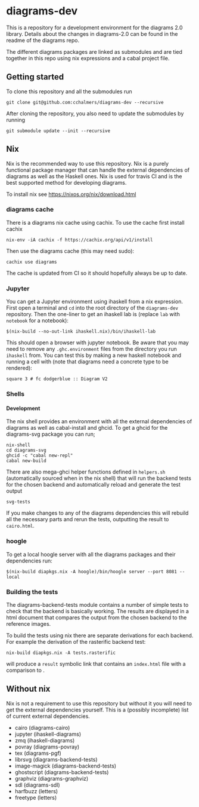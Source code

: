 # diagrams-dev

This is a repository for a development environment for the diagrams 2.0 library. Details about the changes in diagrams-2.0 can be found in the readme of the diagrams repo.

The different diagrams packages are linked as submodules and are tied together in this repo using nix expressions and a cabal project file.

## Getting started

To clone this repository and all the submodules run

```
git clone git@github.com:cchalmers/diagrams-dev --recursive
```

After cloning the repository, you also need to update the submodules by
running

```
git submodule update --init --recursive
```

## Nix

Nix is the recommended way to use this repository. Nix is a purely functional package manager that can handle the external dependencies of diagrams as well as the Haskell ones. Nix is used for travis CI and is the best supported method for developing diagrams.

To install nix see https://nixos.org/nix/download.html

### diagrams cache

There is a diagrams nix cache using cachix. To use the cache first
install cachix

```
nix-env -iA cachix -f https://cachix.org/api/v1/install
```

Then use the diagrams cache (this may need sudo):

```
cachix use diagrams
```

The cache is updated from CI so it should hopefully always be up to
date.

### Jupyter

You can get a Jupyter environment using ihaskell from a nix expression.  First open a terminal and `cd` into the root directory of the `diagrams-dev` repository.  Then the one-liner to get an ihaskell lab is (replace `lab` with `notebook` for a notebook):

```
$(nix-build --no-out-link ihaskell.nix)/bin/ihaskell-lab
```

This should open a browser with jupyter notebook. Be aware that you may need to remove any `.ghc.environment` files from the directory you run `ihaskell` from. You can test this by making a new haskell notebook and running a cell with (note that diagrams need a concrete type to be rendered):

```
square 3 # fc dodgerblue :: Diagram V2
```

### Shells

#### Development

The nix shell provides an environment with all the external dependencies of diagrams as well as cabal-install and ghcid. To get a ghcid for the diagrams-svg package you can run;

```
nix-shell
cd diagrams-svg
ghcid -c "cabal new-repl"
cabal new-build
```

There are also mega-ghci helper functions defined in `helpers.sh` (automatically sourced when in the nix shell) that will run the backend tests for the chosen backend and automatically reload and generate the test output

```
svg-tests
```

If you make changes to any of the diagrams dependencies this will
rebuild all the necessary parts and rerun the tests, outputting the
result to `cairo.html`.

### hoogle

To get a local hoogle server with all the diagrams packages and their
dependencies run:

```
$(nix-build diapkgs.nix -A hoogle)/bin/hoogle server --port 8081 --local
```

### Building the tests

The diagrams-backend-tests module contains a number of simple tests to check that the backend is basically working. The results are displayed in a html document that compares the output from the chosen backend to the reference images.

To build the tests using nix there are separate derivations for each backend. For example the derivation of the rasterific backend test:

```
nix-build diapkgs.nix -A tests.rasterific
```

will produce a `result` symbolic link that contains an `index.html` file with a comparison to .


## Without nix

Nix is not a requirement to use this repository but without it you will need to get the external dependencies yourself. This is a (possibly incomplete) list of current external dependencies.

  - cairo (diagrams-cairo)
  - jupyter (ihaskell-diagrams)
  - zmq (ihaskell-diagrams)
  - povray (diagrams-povray)
  - tex (diagrams-pgf)
  - librsvg (diagrams-backend-tests)
  - image-magick (diagrams-backend-tests)
  - ghostscript (diagrams-backend-tests)
  - graphviz (diagrams-graphviz)
  - sdl (diagrams-sdl)
  - harfbuzz (letters)
  - freetype (letters)
